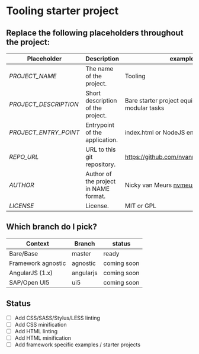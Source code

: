 # Tooling starter project

## Replace the following placeholders throughout the project:
Placeholder | Description | example
------------ | ------------- | -------------
_PROJECT_NAME_ | The name of the project. | Tooling
_PROJECT_DESCRIPTION_ | Short description of the project. | Bare starter project equipped with modular tasks
_PROJECT_ENTRY_POINT_ | Entrypoint of the application. | index.html or NodeJS entrypoint
_REPO_URL_ | URL to this git repository. | https://github.com/nvanmeurs/tooling.git
_AUTHOR_ | Author of the project in NAME <EMAIL> format. | Nicky van Meurs <nvmeurs@outlook.com>
_LICENSE_ | License. | MIT or GPL


## Which branch do I pick?
Context | Branch | status
------------ | ------------- | -------------
Bare/Base | master | ready
Framework agnostic | agnostic | coming soon
AngularJS (1.x) | angularjs | coming soon
SAP/Open UI5 | ui5 | coming soon

## Status
- [ ] Add CSS/SASS/Stylus/LESS linting
- [ ] Add CSS minification
- [ ] Add HTML linting
- [ ] Add HTML minification
- [ ] Add framework specific examples / starter projects
